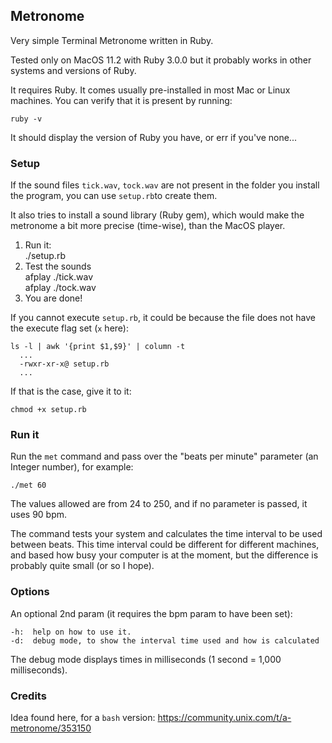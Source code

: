## Metronome

Very simple Terminal Metronome written in Ruby.

Tested only on MacOS 11.2 with Ruby 3.0.0 but it probably works in other systems and versions of Ruby.

It requires Ruby. It comes usually pre-installed in most Mac or Linux machines. You can verify that it is present by running:

    ruby -v

It should display the version of Ruby you have, or err if you've none...

### Setup

If the sound files `tick.wav`, `tock.wav` are not present in the folder you install the program, you can use `setup.rb`to create them.

It also tries to install a sound library (Ruby gem), which would make the metronome a bit more precise (time-wise), than the MacOS player.

1. Run it:  
    ./setup.rb
2. Test the sounds  
    afplay ./tick.wav  
    afplay ./tock.wav  
3. You are done!

If you cannot execute `setup.rb`, it could be because the file does not have the execute flag set (`x` here):

    ls -l | awk '{print $1,$9}' | column -t 
      ...
      -rwxr-xr-x@ setup.rb
      ...

If that is the case, give it to it:

    chmod +x setup.rb

### Run it

Run the `met` command and pass over the "beats per minute" parameter (an Integer number), for example:

    ./met 60

The values allowed are from 24 to 250, and if no parameter is passed, it uses 90 bpm.

The command tests your system and calculates the time interval to be used between beats. This time interval could be different for different machines, and based how busy your computer is at the moment, but the difference is probably quite small (or so I hope).

### Options

An optional 2nd param (it requires the bpm param to have been set):

    -h:  help on how to use it.
    -d:  debug mode, to show the interval time used and how is calculated

The debug mode displays times in milliseconds (1 second = 1,000 milliseconds).

### Credits

Idea found here, for a `bash` version: <https://community.unix.com/t/a-metronome/353150>
